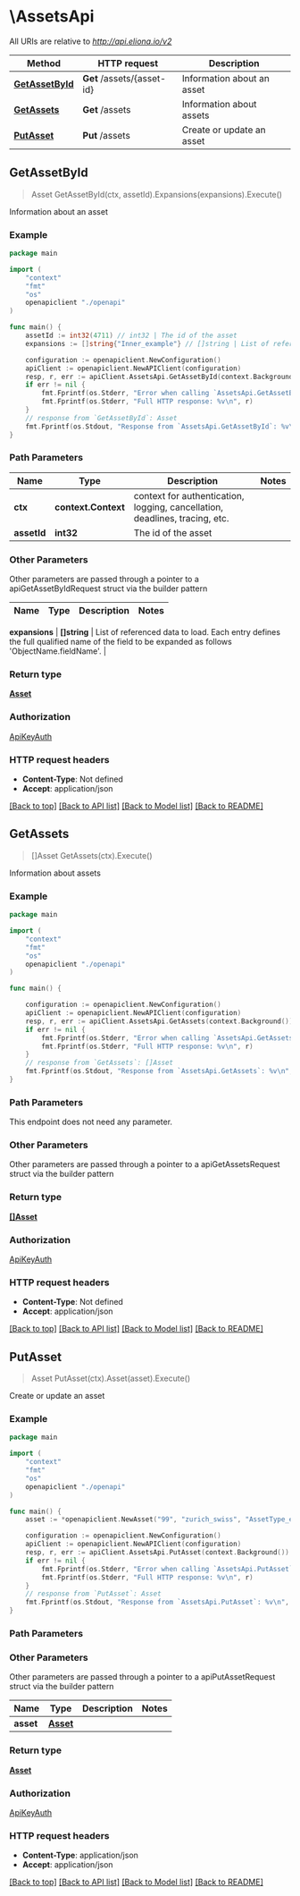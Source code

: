 # \AssetsApi

All URIs are relative to *http://api.eliona.io/v2*

Method | HTTP request | Description
------------- | ------------- | -------------
[**GetAssetById**](AssetsApi.md#GetAssetById) | **Get** /assets/{asset-id} | Information about an asset
[**GetAssets**](AssetsApi.md#GetAssets) | **Get** /assets | Information about assets
[**PutAsset**](AssetsApi.md#PutAsset) | **Put** /assets | Create or update an asset



## GetAssetById

> Asset GetAssetById(ctx, assetId).Expansions(expansions).Execute()

Information about an asset



### Example

```go
package main

import (
    "context"
    "fmt"
    "os"
    openapiclient "./openapi"
)

func main() {
    assetId := int32(4711) // int32 | The id of the asset
    expansions := []string{"Inner_example"} // []string | List of referenced data to load. Each entry defines the full qualified name of the field to be expanded as follows 'ObjectName.fieldName'. (optional)

    configuration := openapiclient.NewConfiguration()
    apiClient := openapiclient.NewAPIClient(configuration)
    resp, r, err := apiClient.AssetsApi.GetAssetById(context.Background(), assetId).Expansions(expansions).Execute()
    if err != nil {
        fmt.Fprintf(os.Stderr, "Error when calling `AssetsApi.GetAssetById``: %v\n", err)
        fmt.Fprintf(os.Stderr, "Full HTTP response: %v\n", r)
    }
    // response from `GetAssetById`: Asset
    fmt.Fprintf(os.Stdout, "Response from `AssetsApi.GetAssetById`: %v\n", resp)
}
```

### Path Parameters


Name | Type | Description  | Notes
------------- | ------------- | ------------- | -------------
**ctx** | **context.Context** | context for authentication, logging, cancellation, deadlines, tracing, etc.
**assetId** | **int32** | The id of the asset | 

### Other Parameters

Other parameters are passed through a pointer to a apiGetAssetByIdRequest struct via the builder pattern


Name | Type | Description  | Notes
------------- | ------------- | ------------- | -------------

 **expansions** | **[]string** | List of referenced data to load. Each entry defines the full qualified name of the field to be expanded as follows &#39;ObjectName.fieldName&#39;. | 

### Return type

[**Asset**](Asset.md)

### Authorization

[ApiKeyAuth](../README.md#ApiKeyAuth)

### HTTP request headers

- **Content-Type**: Not defined
- **Accept**: application/json

[[Back to top]](#) [[Back to API list]](../README.md#documentation-for-api-endpoints)
[[Back to Model list]](../README.md#documentation-for-models)
[[Back to README]](../README.md)


## GetAssets

> []Asset GetAssets(ctx).Execute()

Information about assets



### Example

```go
package main

import (
    "context"
    "fmt"
    "os"
    openapiclient "./openapi"
)

func main() {

    configuration := openapiclient.NewConfiguration()
    apiClient := openapiclient.NewAPIClient(configuration)
    resp, r, err := apiClient.AssetsApi.GetAssets(context.Background()).Execute()
    if err != nil {
        fmt.Fprintf(os.Stderr, "Error when calling `AssetsApi.GetAssets``: %v\n", err)
        fmt.Fprintf(os.Stderr, "Full HTTP response: %v\n", r)
    }
    // response from `GetAssets`: []Asset
    fmt.Fprintf(os.Stdout, "Response from `AssetsApi.GetAssets`: %v\n", resp)
}
```

### Path Parameters

This endpoint does not need any parameter.

### Other Parameters

Other parameters are passed through a pointer to a apiGetAssetsRequest struct via the builder pattern


### Return type

[**[]Asset**](Asset.md)

### Authorization

[ApiKeyAuth](../README.md#ApiKeyAuth)

### HTTP request headers

- **Content-Type**: Not defined
- **Accept**: application/json

[[Back to top]](#) [[Back to API list]](../README.md#documentation-for-api-endpoints)
[[Back to Model list]](../README.md#documentation-for-models)
[[Back to README]](../README.md)


## PutAsset

> Asset PutAsset(ctx).Asset(asset).Execute()

Create or update an asset



### Example

```go
package main

import (
    "context"
    "fmt"
    "os"
    openapiclient "./openapi"
)

func main() {
    asset := *openapiclient.NewAsset("99", "zurich_swiss", "AssetType_example") // Asset | 

    configuration := openapiclient.NewConfiguration()
    apiClient := openapiclient.NewAPIClient(configuration)
    resp, r, err := apiClient.AssetsApi.PutAsset(context.Background()).Asset(asset).Execute()
    if err != nil {
        fmt.Fprintf(os.Stderr, "Error when calling `AssetsApi.PutAsset``: %v\n", err)
        fmt.Fprintf(os.Stderr, "Full HTTP response: %v\n", r)
    }
    // response from `PutAsset`: Asset
    fmt.Fprintf(os.Stdout, "Response from `AssetsApi.PutAsset`: %v\n", resp)
}
```

### Path Parameters



### Other Parameters

Other parameters are passed through a pointer to a apiPutAssetRequest struct via the builder pattern


Name | Type | Description  | Notes
------------- | ------------- | ------------- | -------------
 **asset** | [**Asset**](Asset.md) |  | 

### Return type

[**Asset**](Asset.md)

### Authorization

[ApiKeyAuth](../README.md#ApiKeyAuth)

### HTTP request headers

- **Content-Type**: application/json
- **Accept**: application/json

[[Back to top]](#) [[Back to API list]](../README.md#documentation-for-api-endpoints)
[[Back to Model list]](../README.md#documentation-for-models)
[[Back to README]](../README.md)

